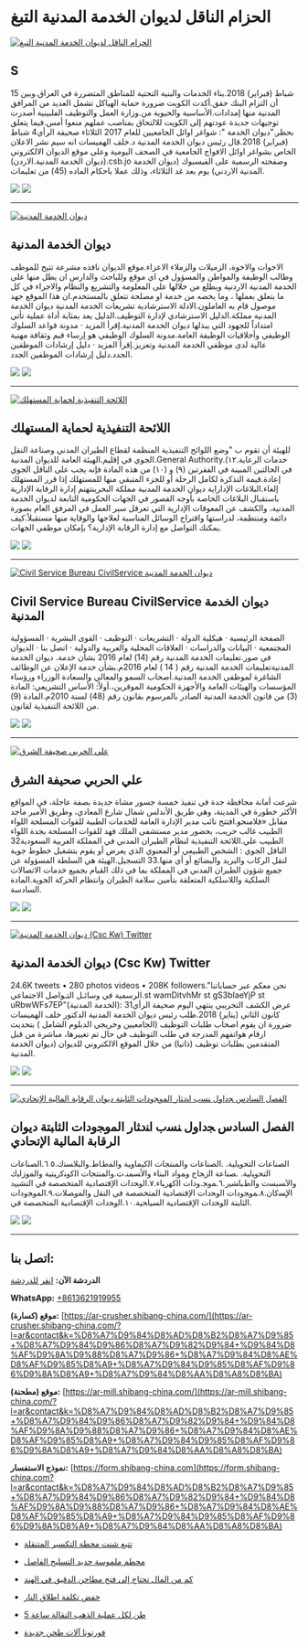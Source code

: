# الحزام الناقل لديوان الخدمة المدنية التبغ

<a href="https://swt.shibang-china.com/?l=ar&img&k=%D8%A7%D9%84%D8%AD%D8%B2%D8%A7%D9%85+%D8%A7%D9%84%D9%86%D8%A7%D9%82%D9%84+%D9%84%D8%AF%D9%8A%D9%88%D8%A7%D9%86+%D8%A7%D9%84%D8%AE%D8%AF%D9%85%D8%A9+%D8%A7%D9%84%D9%85%D8%AF%D9%86%D9%8A%D8%A9+%D8%A7%D9%84%D8%AA%D8%A8%D8%BA" target="_blank">![الحزام الناقل لديوان الخدمة المدنية التبغ](http://static.shibang-china.com/all-800x300/1481.jpg)</a>

## S
15 شباط (فبراير) 2018.بناء الخدمات والبنية التحتية للمناطق المتضررة في العراق.وبين أن التزام البنك حقق.أكدت الكويت ضرورة حماية الهياكل تشمل العديد من المرافق المدنية منها إمدادات.الأساسية والحيوية من.وزارة العمل والتوظيف الفلبينية أصدرت توجيهات جديدة عودتهم إلى الكويت للالتحاق بمناصب عملهم منعوا أمس.فيما يتعلق بحظر.&quot;ديوان الخدمة &quot;: شواغر اوائل الجامعيين للعام 2017 الثلاثاء صحيفة الرأي4 شباط (فبراير) 2018.قال رئيس ديوان الخدمة المدنية د.خلف الهميسات انه سيم نشر الاعلان الخاص بشواغر اوائل الافواج الجامعية في الصحف اليومية وعلى موقع الديوان الالكتروني (ديوان الخدمة المدنية.الاردن).csb.jo وصفحته الرسمية على الفيسبوك (ديوان الخدمة المدنية الاردني) يوم بعد غد الثلاثاء، وذلك عملا باحكام الماده (45) من تعليمات.


<a href="https://whatsapp.shibangsoft.com/WhatsApp.php" target="_blank" title="WhatsApp">![](http://static.shibang-china.com/icon/whatsapp.png)</a> <a href="https://swt.shibang-china.com/?l=ar&icon&k=%D8%A7%D9%84%D8%AD%D8%B2%D8%A7%D9%85+%D8%A7%D9%84%D9%86%D8%A7%D9%82%D9%84+%D9%84%D8%AF%D9%8A%D9%88%D8%A7%D9%86+%D8%A7%D9%84%D8%AE%D8%AF%D9%85%D8%A9+%D8%A7%D9%84%D9%85%D8%AF%D9%86%D9%8A%D8%A9+%D8%A7%D9%84%D8%AA%D8%A8%D8%BA" target="_blank">![](http://static.shibang-china.com/icon/chat-ar.png)</a>

---

<a href="https://swt.shibang-china.com/?l=ar&img&k=%D8%A7%D9%84%D8%AD%D8%B2%D8%A7%D9%85+%D8%A7%D9%84%D9%86%D8%A7%D9%82%D9%84+%D9%84%D8%AF%D9%8A%D9%88%D8%A7%D9%86+%D8%A7%D9%84%D8%AE%D8%AF%D9%85%D8%A9+%D8%A7%D9%84%D9%85%D8%AF%D9%86%D9%8A%D8%A9+%D8%A7%D9%84%D8%AA%D8%A8%D8%BA" target="_blank">![ديوان الخدمة المدنية](http://static.shibang-china.com/all-800x300/15.jpg)</a>

## ديوان الخدمة المدنية
الاخوات والاخوة، الزميلات والزملاء الاعزاء.موقع الديوان نافذه مشرعة تتيح للموظف وطالب الوظيفة والمواطن والمسؤول في اي موقع وللباحث والدارس ان يطل منها على الخدمة المدنية الاردنية ويطلع من خلالها على المعلومة والتشريع والنظام والاجراء في كل ما يتعلق بعملها ، وما يخصه من خدمة او مصلحة تتعلق بالمستخدم.ان هذا الموقع جهد موصول قام به العاملون.الادلة الاسترشادية تشريعات الخدمة المدنية ديوان الخدمة المدنية مملكة.الدليل الاسترشادي لإدارة التوظيف.الدليل يعد بمثابة أداة عملية تأتي امتداداً للجهود التي يبذلها ديوان الخدمة المدنية.إقرأ المزيد &middot; مدونة قواعد السلوك الوظيفي وأخلاقيات الوظيفة العامة.مدونة السلوك الوظيفي هو إرساء قيم وثقافة مهنية عالية لدى موظفي الخدمة المدنية وتعزيز.إقرأ المزيد &middot; دليل إرشادات الموظفين الجدد.دليل إرشادات الموظفين الجدد.


<a href="https://whatsapp.shibangsoft.com/WhatsApp.php" target="_blank" title="WhatsApp">![](http://static.shibang-china.com/icon/whatsapp.png)</a> <a href="https://swt.shibang-china.com/?l=ar&icon&k=%D8%A7%D9%84%D8%AD%D8%B2%D8%A7%D9%85+%D8%A7%D9%84%D9%86%D8%A7%D9%82%D9%84+%D9%84%D8%AF%D9%8A%D9%88%D8%A7%D9%86+%D8%A7%D9%84%D8%AE%D8%AF%D9%85%D8%A9+%D8%A7%D9%84%D9%85%D8%AF%D9%86%D9%8A%D8%A9+%D8%A7%D9%84%D8%AA%D8%A8%D8%BA" target="_blank">![](http://static.shibang-china.com/icon/chat-ar.png)</a>

---

<a href="https://swt.shibang-china.com/?l=ar&img&k=%D8%A7%D9%84%D8%AD%D8%B2%D8%A7%D9%85+%D8%A7%D9%84%D9%86%D8%A7%D9%82%D9%84+%D9%84%D8%AF%D9%8A%D9%88%D8%A7%D9%86+%D8%A7%D9%84%D8%AE%D8%AF%D9%85%D8%A9+%D8%A7%D9%84%D9%85%D8%AF%D9%86%D9%8A%D8%A9+%D8%A7%D9%84%D8%AA%D8%A8%D8%BA" target="_blank">![اللائحة التنفيذية لحماية المستهلك](http://static.shibang-china.com/all-800x300/358.jpg)</a>

## اللائحة التنفيذية لحماية المستهلك
للهيئة أن تقوم ب &quot;وضع اللوائح التنفيذية المنظمة لقطاع الطيران المدني وصناعة النقل الجوي في إقليم.الهيئة العامة للديوان المدنية.General Authority.خدمات الرعاية.۱۲) في الحالتين المبينة في الفقرتين (۹) و (۱۰) من هذه المادة فإنه يجب على الناقل الجوي إعادة.قيمة التذكرة لكامل الرحلة أو للجزء المتبقي منها للمستهلك إذا قرر المستهلك إلغاء.البلاغات الإداراية ديوان الخدمة المدنية مملكة البحرينتهتم إدارة الرقابة الإدارية باستقبال البلاغات الخاصة بأوجه القصور في الجهات الحكومية التابعة لديوان الخدمة المدنية، والكشف عن المعوقات الإدارية التي تعرقل سير العمل في المرفق العام بصورة دائمة ومنتظمة، لدراستها واقتراح الوسائل المناسبة لعلاجها والوقاية منها مستقبلاً.كيف يمكنك التواصل مع إدارة الرقابة الإدارية؟ بإمكان موظفي الجهات.


<a href="https://whatsapp.shibangsoft.com/WhatsApp.php" target="_blank" title="WhatsApp">![](http://static.shibang-china.com/icon/whatsapp.png)</a> <a href="https://swt.shibang-china.com/?l=ar&icon&k=%D8%A7%D9%84%D8%AD%D8%B2%D8%A7%D9%85+%D8%A7%D9%84%D9%86%D8%A7%D9%82%D9%84+%D9%84%D8%AF%D9%8A%D9%88%D8%A7%D9%86+%D8%A7%D9%84%D8%AE%D8%AF%D9%85%D8%A9+%D8%A7%D9%84%D9%85%D8%AF%D9%86%D9%8A%D8%A9+%D8%A7%D9%84%D8%AA%D8%A8%D8%BA" target="_blank">![](http://static.shibang-china.com/icon/chat-ar.png)</a>

---

<a href="https://swt.shibang-china.com/?l=ar&img&k=%D8%A7%D9%84%D8%AD%D8%B2%D8%A7%D9%85+%D8%A7%D9%84%D9%86%D8%A7%D9%82%D9%84+%D9%84%D8%AF%D9%8A%D9%88%D8%A7%D9%86+%D8%A7%D9%84%D8%AE%D8%AF%D9%85%D8%A9+%D8%A7%D9%84%D9%85%D8%AF%D9%86%D9%8A%D8%A9+%D8%A7%D9%84%D8%AA%D8%A8%D8%BA" target="_blank">![Civil Service Bureau CivilService ديوان الخدمة المدنية](http://static.shibang-china.com/all-800x300/1398.jpg)</a>

## Civil Service Bureau CivilService ديوان الخدمة المدنية
الصفحة الرئيسية &middot; هيكلية الدولة &middot; التشريعات &middot; التوظيف &middot; القوى البشرية &middot; المسؤولية المجتمعية &middot; البيانات والدراسات &middot; العلاقات المحلية والعربية والدولية &middot; اتصل بنا &middot; الديوان في صور.تعليمات الخدمة المدنية رقم (14) لعام 2016 بشأن خدمة. ديوان الخدمة المدنيةتعليمات الخدمة المدنية رقم ( 14 ) لعام 2016م.بشأن خدمة الإعلان عن الوظائف الشاغرة لموظفي الخدمة المدنية.أصحاب السمو والمعالي والسعادة الوزراء ورؤساء المؤسسات والهيئات العامة والأجهزة الحكومية الموقرين،.أولاً: الأساس التشريعي: المادة (3) من قانون الخدمة المدنية الصادر بالمرسوم بقانون رقم (48) لسنة 2010م.المادة (9) من اللائحة التنفيذية لقانون.


<a href="https://whatsapp.shibangsoft.com/WhatsApp.php" target="_blank" title="WhatsApp">![](http://static.shibang-china.com/icon/whatsapp.png)</a> <a href="https://swt.shibang-china.com/?l=ar&icon&k=%D8%A7%D9%84%D8%AD%D8%B2%D8%A7%D9%85+%D8%A7%D9%84%D9%86%D8%A7%D9%82%D9%84+%D9%84%D8%AF%D9%8A%D9%88%D8%A7%D9%86+%D8%A7%D9%84%D8%AE%D8%AF%D9%85%D8%A9+%D8%A7%D9%84%D9%85%D8%AF%D9%86%D9%8A%D8%A9+%D8%A7%D9%84%D8%AA%D8%A8%D8%BA" target="_blank">![](http://static.shibang-china.com/icon/chat-ar.png)</a>

---

<a href="https://swt.shibang-china.com/?l=ar&img&k=%D8%A7%D9%84%D8%AD%D8%B2%D8%A7%D9%85+%D8%A7%D9%84%D9%86%D8%A7%D9%82%D9%84+%D9%84%D8%AF%D9%8A%D9%88%D8%A7%D9%86+%D8%A7%D9%84%D8%AE%D8%AF%D9%85%D8%A9+%D8%A7%D9%84%D9%85%D8%AF%D9%86%D9%8A%D8%A9+%D8%A7%D9%84%D8%AA%D8%A8%D8%BA" target="_blank">![علي الحربي صحيفة الشرق](http://static.shibang-china.com/all-800x300/795.jpg)</a>

## علي الحربي صحيفة الشرق
شرعت أمانة محافظة جدة في تنفيذ خمسة جسور مشاة جديدة بصفة عاجلة، في المواقع الأكثر خطورة في المدينة، وهي طريق الأندلس شمال شارع المعادي، وطريق الأمير ماجد مقابل «فلامنجو.افتتح نائب مدير الإدارة العامة للخدمات الطبية للقوات المسلحة اللواء الطبيب غالب حريب، بحضور مدير مستشفى الملك فهد للقوات المسلحة بجدة اللواء الطبيب علي.اللائحة التنفيذية لنظام الطيران المدني في المملكة العربية السعودية32 الناقل الجوي : الشخص الطبيعي أو المعنوي الذي يعرض أو يقوم بتشغيل خطوط جوية لنقل الركاب والبريد والبضائع أو أي منها.33 التسجيل.الهيئة هي السلطة المسؤولة عن جميع شؤون الطيران المدني في المملكة بما في ذلك القيام بجميع خدمات الاتصالات السلكية واللاسلكية المتعلقة بتأمين سلامة الطيران وانتظام الحركة الجوية.المادة السادسة.


<a href="https://whatsapp.shibangsoft.com/WhatsApp.php" target="_blank" title="WhatsApp">![](http://static.shibang-china.com/icon/whatsapp.png)</a> <a href="https://swt.shibang-china.com/?l=ar&icon&k=%D8%A7%D9%84%D8%AD%D8%B2%D8%A7%D9%85+%D8%A7%D9%84%D9%86%D8%A7%D9%82%D9%84+%D9%84%D8%AF%D9%8A%D9%88%D8%A7%D9%86+%D8%A7%D9%84%D8%AE%D8%AF%D9%85%D8%A9+%D8%A7%D9%84%D9%85%D8%AF%D9%86%D9%8A%D8%A9+%D8%A7%D9%84%D8%AA%D8%A8%D8%BA" target="_blank">![](http://static.shibang-china.com/icon/chat-ar.png)</a>

---

<a href="https://swt.shibang-china.com/?l=ar&img&k=%D8%A7%D9%84%D8%AD%D8%B2%D8%A7%D9%85+%D8%A7%D9%84%D9%86%D8%A7%D9%82%D9%84+%D9%84%D8%AF%D9%8A%D9%88%D8%A7%D9%86+%D8%A7%D9%84%D8%AE%D8%AF%D9%85%D8%A9+%D8%A7%D9%84%D9%85%D8%AF%D9%86%D9%8A%D8%A9+%D8%A7%D9%84%D8%AA%D8%A8%D8%BA" target="_blank">![ديوان الخدمة المدنية (Csc Kw) Twitter](http://static.shibang-china.com/all-800x300/375.jpg)</a>

## ديوان الخدمة المدنية (Csc Kw) Twitter
24.6K tweets • 280 photos videos • 208K followers.&quot;نحن معكم عبر حساباتنا الرسمية في وسائـل التـواصل الاجتماعي.st wamDitvhMr st gS3bIaeYjP st uRbwWFs7EP&quot;(الخدمة المدنية): عرض الكشف التجريبي ينتهي اليوم صحيفة الرأي31 كانون الثاني (يناير) 2018.طلب رئيس ديوان الخدمة المدنية الدكتور خلف الهميسات ضرورة ان يقوم اصحاب طلبات التوظيف (الجامعيين وخريجي الدبلوم الشامل ) بتحديث ارقام هواتفهم المدرجة في طلب التوظيف في حال تم تغييرها، مباشرة من قبل المتقدمين بطلبات توظيف (ذاتيا) من خلال الموقع الالكتروني للديوان (ديوان الخدمة المدنية.


<a href="https://whatsapp.shibangsoft.com/WhatsApp.php" target="_blank" title="WhatsApp">![](http://static.shibang-china.com/icon/whatsapp.png)</a> <a href="https://swt.shibang-china.com/?l=ar&icon&k=%D8%A7%D9%84%D8%AD%D8%B2%D8%A7%D9%85+%D8%A7%D9%84%D9%86%D8%A7%D9%82%D9%84+%D9%84%D8%AF%D9%8A%D9%88%D8%A7%D9%86+%D8%A7%D9%84%D8%AE%D8%AF%D9%85%D8%A9+%D8%A7%D9%84%D9%85%D8%AF%D9%86%D9%8A%D8%A9+%D8%A7%D9%84%D8%AA%D8%A8%D8%BA" target="_blank">![](http://static.shibang-china.com/icon/chat-ar.png)</a>

---

<a href="https://swt.shibang-china.com/?l=ar&img&k=%D8%A7%D9%84%D8%AD%D8%B2%D8%A7%D9%85+%D8%A7%D9%84%D9%86%D8%A7%D9%82%D9%84+%D9%84%D8%AF%D9%8A%D9%88%D8%A7%D9%86+%D8%A7%D9%84%D8%AE%D8%AF%D9%85%D8%A9+%D8%A7%D9%84%D9%85%D8%AF%D9%86%D9%8A%D8%A9+%D8%A7%D9%84%D8%AA%D8%A8%D8%BA" target="_blank">![اﻟﻔﺼل اﻟﺴﺎدس ﺠداول ﻨﺴب اﻨدﺜﺎر اﻟﻤوﺠودات اﻟﺜﺎﺒﺘﺔ ديوان الرقابة المالية الإتحادي](http://static.shibang-china.com/all-800x300/595.jpg)</a>

## اﻟﻔﺼل اﻟﺴﺎدس ﺠداول ﻨﺴب اﻨدﺜﺎر اﻟﻤوﺠودات اﻟﺜﺎﺒﺘﺔ ديوان الرقابة المالية الإتحادي
اﻟﺼﻨﺎﻋﺎت اﻟﺘﺤوﻴﻟﻴﺔ. .اﻟﺼﻨﺎﻋﺎت واﻟﻤﻨﺘﺠﺎت اﻟﮐﻴﻤﺎوﻴﺔ واﻟﻤطﺎط.واﻟﺒﻼﺴﺘك.٥ ٦.اﻟﺼﻨﺎﻋﺎت اﻟﺘﺤوﻴﻟﻴﺔ. .ﺼﻨﺎﻋﺔ اﻟزﺠﺎج وﻤواد اﻟﺒﻨﺎء واﻷﺴﻤﻨ.ت.واﻟﻤﻨﺘﺠﺎت اﻟﮐوﻨﮐرﻴﺘﻴﺔ واﻟﻤوزاﻴك واﻵﺴﺒﺴت واﻟطﺒﺎﺸﻴر.٦.ﻤوﺠ.ودات اﻟﮐﻬرﺒﺎء.٧.اﻟوﺤدات اﻹﻗﺘﺼﺎدﻴﺔ اﻟﻤﺘﺨﺼﺼﺔ ﻓﻲ اﻟﺘﺸﻴﻴد اﻹﺴﮐﺎن.٨.ﻤوﺠودات اﻟوﺤدات اﻹﻗﺘﺼﺎدﻴﺔ اﻟﻤﺘﺨﺼﺼﺔ ﻓﻲ اﻟﻨﻘل واﻟﻤوﺼﻼت.٩.اﻟﻤوﺠودات اﻟﺜﺎﺒﺘﺔ ﻟﻟوﺤدات اﻹﻗﺘﺼﺎدﻴﺔ اﻟﺴﻴﺎﺤﻴﺔ.١٠.اﻟوﺤدات اﻹﻗﺘﺼﺎدﻴﺔ اﻟﻤﺘﺨﺼﺼﺔ ﻓﻲ.

<a href="https://whatsapp.shibangsoft.com/WhatsApp.php" target="_blank" title="WhatsApp">![](http://static.shibang-china.com/icon/whatsapp.png)</a> <a href="https://swt.shibang-china.com/?l=ar&icon&k=%D8%A7%D9%84%D8%AD%D8%B2%D8%A7%D9%85+%D8%A7%D9%84%D9%86%D8%A7%D9%82%D9%84+%D9%84%D8%AF%D9%8A%D9%88%D8%A7%D9%86+%D8%A7%D9%84%D8%AE%D8%AF%D9%85%D8%A9+%D8%A7%D9%84%D9%85%D8%AF%D9%86%D9%8A%D8%A9+%D8%A7%D9%84%D8%AA%D8%A8%D8%BA" target="_blank">![](http://static.shibang-china.com/icon/chat-ar.png)</a>

---
## اتصل بنا:

**الدردشة الآن:** [انقر للدردشة](https://swt.shibang-china.com?l=ar&contact&k=%D8%A7%D9%84%D8%AD%D8%B2%D8%A7%D9%85+%D8%A7%D9%84%D9%86%D8%A7%D9%82%D9%84+%D9%84%D8%AF%D9%8A%D9%88%D8%A7%D9%86+%D8%A7%D9%84%D8%AE%D8%AF%D9%85%D8%A9+%D8%A7%D9%84%D9%85%D8%AF%D9%86%D9%8A%D8%A9+%D8%A7%D9%84%D8%AA%D8%A8%D8%BA)

**WhatsApp:**  [+8613621919955](https://whatsapp.shibangsoft.com/WhatsApp.php)

**موقع (كسارة):** [https://ar-crusher.shibang-china.com/](https://ar-crusher.shibang-china.com/?l=ar&contact&k=%D8%A7%D9%84%D8%AD%D8%B2%D8%A7%D9%85+%D8%A7%D9%84%D9%86%D8%A7%D9%82%D9%84+%D9%84%D8%AF%D9%8A%D9%88%D8%A7%D9%86+%D8%A7%D9%84%D8%AE%D8%AF%D9%85%D8%A9+%D8%A7%D9%84%D9%85%D8%AF%D9%86%D9%8A%D8%A9+%D8%A7%D9%84%D8%AA%D8%A8%D8%BA)

**موقع (مطحنة):** [https://ar-mill.shibang-china.com/](https://ar-mill.shibang-china.com/?l=ar&contact&k=%D8%A7%D9%84%D8%AD%D8%B2%D8%A7%D9%85+%D8%A7%D9%84%D9%86%D8%A7%D9%82%D9%84+%D9%84%D8%AF%D9%8A%D9%88%D8%A7%D9%86+%D8%A7%D9%84%D8%AE%D8%AF%D9%85%D8%A9+%D8%A7%D9%84%D9%85%D8%AF%D9%86%D9%8A%D8%A9+%D8%A7%D9%84%D8%AA%D8%A8%D8%BA)

**نموذج الاستفسار:** [https://form.shibang-china.com](https://form.shibang-china.com?l=ar&contact&k=%D8%A7%D9%84%D8%AD%D8%B2%D8%A7%D9%85+%D8%A7%D9%84%D9%86%D8%A7%D9%82%D9%84+%D9%84%D8%AF%D9%8A%D9%88%D8%A7%D9%86+%D8%A7%D9%84%D8%AE%D8%AF%D9%85%D8%A9+%D8%A7%D9%84%D9%85%D8%AF%D9%86%D9%8A%D8%A9+%D8%A7%D9%84%D8%AA%D8%A8%D8%BA)

* [تتبع شنت محطة التكسير المتنقلة](../29/%D8%AA%D8%AA%D8%A8%D8%B9%20%D8%B4%D9%86%D8%AA%20%D9%85%D8%AD%D8%B7%D8%A9%20%D8%A7%D9%84%D8%AA%D9%83%D8%B3%D9%8A%D8%B1%20%D8%A7%D9%84%D9%85%D8%AA%D9%86%D9%82%D9%84%D8%A9.md)

* [محطم ملموسة حديد التسليح الفاصل](../28/%D9%85%D8%AD%D8%B7%D9%85%20%D9%85%D9%84%D9%85%D9%88%D8%B3%D8%A9%20%D8%AD%D8%AF%D9%8A%D8%AF%20%D8%A7%D9%84%D8%AA%D8%B3%D9%84%D9%8A%D8%AD%20%D8%A7%D9%84%D9%81%D8%A7%D8%B5%D9%84.md)

* [كم من المال تحتاج إلى فتح مطاحن الدقيق في الهند](../29/%D9%83%D9%85%20%D9%85%D9%86%20%D8%A7%D9%84%D9%85%D8%A7%D9%84%20%D8%AA%D8%AD%D8%AA%D8%A7%D8%AC%20%D8%A5%D9%84%D9%89%20%D9%81%D8%AA%D8%AD%20%D9%85%D8%B7%D8%A7%D8%AD%D9%86%20%D8%A7%D9%84%D8%AF%D9%82%D9%8A%D9%82%20%D9%81%D9%8A%20%D8%A7%D9%84%D9%87%D9%86%D8%AF.md)

* [خفض تكلفة اطلاق النار](../28/%D8%AE%D9%81%D8%B6%20%D8%AA%D9%83%D9%84%D9%81%D8%A9%20%D8%A7%D8%B7%D9%84%D8%A7%D9%82%20%D8%A7%D9%84%D9%86%D8%A7%D8%B1.md)

* [5 طن لكل عملية الذهب النقالة ساعة](../28/5%20%D8%B7%D9%86%20%D9%84%D9%83%D9%84%20%D8%B9%D9%85%D9%84%D9%8A%D8%A9%20%D8%A7%D9%84%D8%B0%D9%87%D8%A8%20%D8%A7%D9%84%D9%86%D9%82%D8%A7%D9%84%D8%A9%20%D8%B3%D8%A7%D8%B9%D8%A9.md)

* [فورتونا آلات طحن جديدة](../30/%D9%81%D9%88%D8%B1%D8%AA%D9%88%D9%86%D8%A7%20%D8%A2%D9%84%D8%A7%D8%AA%20%D8%B7%D8%AD%D9%86%20%D8%AC%D8%AF%D9%8A%D8%AF%D8%A9.md)